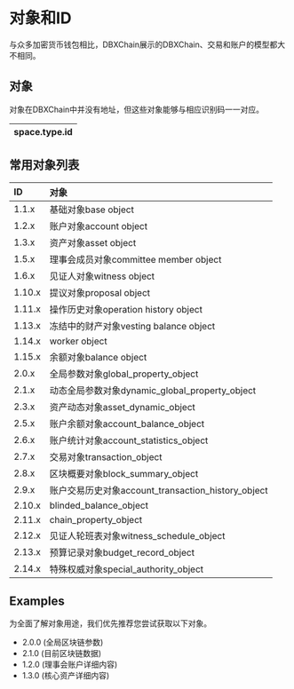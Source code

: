 # 对象和ID

与众多加密货币钱包相比，DBXChain展示的DBXChain、交易和账户的模型都大不相同。

## 对象

对象在DBXChain中并没有地址，但这些对象能够与相应识别码一一对应。

| space.type.id |
| :--- |


## 常用对象列表

| ID | 对象 |
| :--- | :--- |
| 1.1.x | 基础对象base object |
| 1.2.x | 账户对象account object |
| 1.3.x | 资产对象asset object |
| 1.5.x | 理事会成员对象committee member object |
| 1.6.x | 见证人对象witness object |
| 1.10.x | 提议对象proposal object |
| 1.11.x | 操作历史对象operation history object |
| 1.13.x | 冻结中的财产对象vesting balance object |
| 1.14.x | worker object |
| 1.15.x | 余额对象balance object |
| 2.0.x | 全局参数对象global_property_object |
| 2.1.x | 动态全局参数对象dynamic_global_property_object |
| 2.3.x | 资产动态对象asset_dynamic_object |
| 2.5.x | 账户余额对象account_balance_object |
| 2.6.x | 账户统计对象account_statistics_object |
| 2.7.x | 交易对象transaction_object |
| 2.8.x | 区块概要对象block_summary_object |
| 2.9.x | 账户交易历史对象account_transaction_history_object |
| 2.10.x | blinded_balance_object |
| 2.11.x | chain_property_object |
| 2.12.x | 见证人轮班表对象witness_schedule_object |
| 2.13.x | 预算记录对象budget_record_object |
| 2.14.x | 特殊权威对象special_authority_object |

## Examples

为全面了解对象用途，我们优先推荐您尝试获取以下对象。

* 2.0.0 \(全局区块链参数\)
* 2.1.0 \(目前区块链数据\)
* 1.2.0 \(理事会账户详细内容\)
* 1.3.0 \(核心资产详细内容\)



